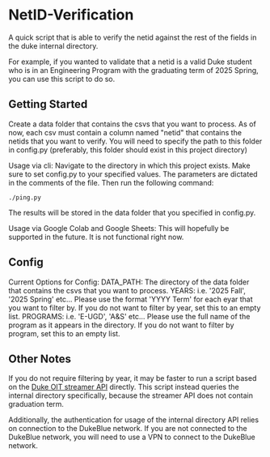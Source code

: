 # NetID-Verification

A quick script that is able to verify the netid against the rest of the fields in the duke internal directory.

For example, if you wanted to validate that a netid is a valid Duke student who is in an Engineering Program with the graduating term of 2025 Spring, you can use this script to do so.

## Getting Started

Create a data folder that contains the csvs that you want to process. As of now, each csv must contain a column named "netid" that contains the netids that you want to verify. You will need to specify the path to this folder in config.py (preferably, this folder should exist in this project directory)

Usage via cli:
Navigate to the directory in which this project exists.
Make sure to set config.py to your specified values. The parameters are dictated in the comments of the file.
Then run the following command:

```
./ping.py
```

The results will be stored in the data folder that you specified in config.py.

Usage via Google Colab and Google Sheets:
This will hopefully be supported in the future. It is not functional right now.

## Config

Current Options for Config:
DATA_PATH: The directory of the data folder that contains the csvs that you want to process.
YEARS: i.e. '2025 Fall', '2025 Spring' etc... Please use the format 'YYYY Term' for each eyar that you want to filter by. If you do not want to filter by year, set this to an empty list.
PROGRAMS: i.e. 'E-UGD', 'A&S' etc... Please use the full name of the program as it appears in the directory. If you do not want to filter by program, set this to an empty list.

## Other Notes

If you do not require filtering by year, it may be faster to run a script based on the [Duke OIT streamer API](https://streamer.oit.duke.edu/dev_console) directly. This script instead queries the internal directory specifically, because the streamer API does not contain graduation term.

Additionally, the authentication for usage of the internal directory API relies on connection to the DukeBlue network. If you are not connected to the DukeBlue network, you will need to use a VPN to connect to the DukeBlue network.
